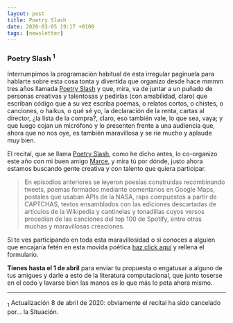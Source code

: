 ```yaml
---
layout: post
title: Poetry Slash
date: 2020-03-05 19:17 +0100
tags: [newsletter]
---
```


<h3>Poetry Slash <sup>1</sup></h3>

Interrumpimos la programación habitual de esta irregular paginuela para hablarte sobre esta cosa tonta y divertida que organizo desde hace mmmm tres años llamada <a href="https://poetryslash.com">Poetry Slash</a> y que, mira, va de juntar a un puñado de personas creativas y talentosas y pedirlas (con amabilidad, claro) que escriban código que a su vez escriba poemas, o relatos cortos, o chistes, o canciones, o haikus, o qué sé yo, la declaración de la renta, cartas al director, ¿la lista de la compra?, claro, eso también vale, lo que sea, vaya; y que luego cojan un micrófono y lo presenten frente a una audiencia que, ahora que no nos oye, es también maravillosa y se ríe mucho y aplaude muy bien.

<!-- more -->

El recital, que se llama <a href="https://poetryslash.com">Poetry Slash</a>, como he dicho antes, lo co-organizo este año con mi buen amigo <a href="https://github.com/marcelinollano">Marce</a>, y mira tú por dónde, justo ahora estamos buscando gente creativa y con talento que quiera participar. 

> En episodios anteriores se leyeron poesías construidas recombinando tweets, poemas formados mediante comentarios en Google Maps, postales que usaban APIs de la NASA, raps compuestos a partir de CAPTCHAS, textos ensamblados con las ediciones descartadas de artículos de la Wikipedia y cantinelas y tonadillas cuyos versos procedían de las canciones del top 100 de Spotify, entre otras muchas y maravillosas creaciones.


Si te ves participando en toda esta maravillosidad o si conoces a alguien
que encajaría fetén en esta movida poética <a href="https://poetryslash.com">haz click
aquí</a> y rellena el formulario.

**Tienes hasta el 1 de abril** para enviar tu propuesta o
engatusar a alguno de tus amigues y darle a esto de la literatura
computacional, que junto toserse en el codo y lavarse bien las manos es lo que
más lo peta ahora mismo.

---

<div class="Footnotes">
<sub>1</sub> Actualización 8 de abril de 2020: obviamente el recital ha sido cancelado por… la Situación.
</div>
